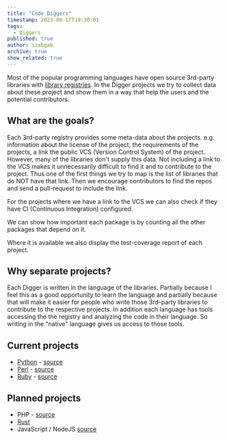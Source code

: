 ```yaml
---
title: "Code Diggers"
timestamp: 2023-06-17T19:30:01
tags:
  - Diggers
published: true
author: szabgab
archive: true
show_related: true
---
```



Most of the popular programming languages have open source 3rd-party libraries with [library registries](/package-registry).
In the Digger projects we try to collect data about these project and show them in a way that help the users and the potential contributors.


## What are the goals?

Each 3rd-party registry provides some meta-data about the projects. e.g. information about the license of the project, the requirements of the projects,
a link the public VCS (Version Control System) of the project. However, many of the libraries don't supply this data. Not including a link to the VCS
makes it unnecessarily difficult to find it and to contribute to the project. Thus one of the first things we try to map is the list of libraries
that do NOT have that link. Then we encourage contributors to find the repos and send a pull-request to include the link.

For the projects where we have a link to the VCS we can also check if they have CI (Continuous Integration) configured.

We can show how important each package is by counting all the other packages that depend on it.

Where it is available we also display the test-coverage report of each project.

## Why separate projects?

Each Digger is written in the language of the libraries. Partially because I feel this as a good opportunity to learn the language
and partially because that will make it easier for people who write those 3rd-party libraries to contribute to the respective projects.
In addition each language has tools accessing the the registry and analyzing the code in their language. So writing in the "native" language
gives us access to those tools.


## Current projects

* [Python](https://pydigger.com/) - [source](https://github.com/szabgab/pydigger.com)
* [Perl](https://cpan-digger.perlmaven.com/) - [source](https://github.com/szabgab/CPAN-Digger/)
* [Ruby](https://ruby-digger.code-maven.com/) - [source](https://github.com/szabgab/ruby-digger)

## Planned projects

* PHP - [source](https://github.com/szabgab/php-digger)
* [Rust](https://rust-digger.code-maven.com/)
* JavaScript / NodeJS [source](https://github.com/szabgab/jsdigger)


